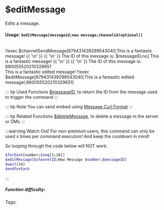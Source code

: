 # $editMessage
Edits a message.

#### Usage: `$editMessage[messageid;new message;channelid(optional)]`
<br/>
<discord-messages>
	<discord-message :bot="false" role-color="#ffcc9a" author="Member">
        <DiscordMarkdown>
            !!exec $channelSendMessage[879431439299543040;This is a fantastic message! 
            {{ '\n' }}
            {{ '\n' }}
            The ID of this message is: $messageID;no]
		</DiscordMarkdown>
	</discord-message>
	<discord-message :bot="true" role-color="#0099ff" author="Custom Command" avatar="https://media.discordapp.net/avatars/725721249652670555/781224f90c3b841ba5b40678e032f74a.webp">
        <DiscordMarkdown>
            This is a fantastic message! 
            {{ '\n' }}
            {{ '\n' }}
            The ID of this message is: 880055520210329651
		</DiscordMarkdown>
	</discord-message>
</discord-messages>

<br/>
<discord-messages>
	<discord-message :bot="true" role-color="#0099ff" author="Custom Command" avatar="https://media.discordapp.net/avatars/725721249652670555/781224f90c3b841ba5b40678e032f74a.webp" edited="true">
		This is a fantastic edited message!
	</discord-message>
	<discord-message :bot="false" role-color="#ffcc9a" author="Member">
		!!exec $editMessage[879431439299543040;This is a fantastic edited message!;880055520210329651]
	</discord-message>
</discord-messages>

::: tip Used Functions
[$messageID](../Message/messageID.md), to return the ID from the message used to trigger the command
:::

::: tip Note
You can send embed using [Message Curl Format](../CodeReferences/ref.message_curl_format.md)
:::

::: tip Related Functions
[$deleteMessage](../Message/deleteMessage.md), to delete a message in the server or DMs
:::

:::warning Watch Out!
For non-premium users, this command can only be used `4` times per command execution! And keep the cooldown in mind! 

So looping through the code below will NOT work:

```bash
$forEach[number;$seq[1;10]]
$editMessage[$channelID;New Message $number;$messageID]
$wait[1m]
$endForEach
```
:::

##### Function difficulty: <Badge type="warning" text="Medium" vertical="middle" /> 
###### Tags: <Badge type="tip" text="Edit" vertical="middle" /> <Badge type="tip" text="Message" vertical="middle" /> <Badge type="tip" text="Channel" vertical="middle" /> <Badge type="tip" text="Messages" vertical="middle" /> <Badge type="tip" text="Modify message" vertical="middle" />
